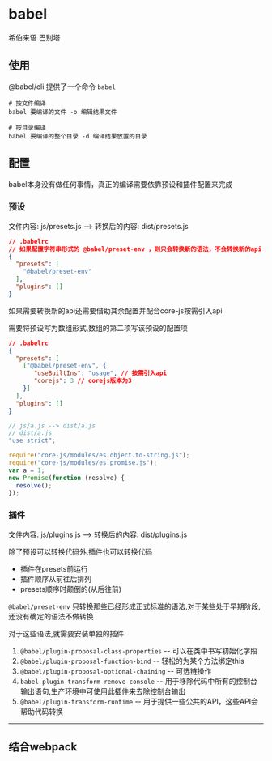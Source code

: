 # babel

希伯来语 巴别塔

## 使用

@babel/cli 提供了一个命令 `babel`

```shell
# 按文件编译
babel 要编译的文件 -o 编辑结果文件

# 按目录编译
babel 要编译的整个目录 -d 编译结果放置的目录
```

## 配置

babel本身没有做任何事情，真正的编译需要依靠预设和插件配置来完成

### 预设

文件内容: js/presets.js --> 转换后的内容: dist/presets.js

```json
// .babelrc
// 如果配置字符串形式的 @babel/preset-env ，则只会转换新的语法，不会转换新的api
{
  "presets": [
    "@babel/preset-env"
  ],
  "plugins": []
}
```

如果需要转换新的api还需要借助其余配置并配合core-js按需引入api

需要将预设写为数组形式,数组的第二项写该预设的配置项
```json
// .babelrc
{
  "presets": [
    ["@babel/preset-env", {
       "useBuiltIns": "usage", // 按需引入api
       "corejs": 3 // corejs版本为3
    }]
  ],
  "plugins": []
}
```

```js
// js/a.js --> dist/a.js
// dist/a.js
"use strict";

require("core-js/modules/es.object.to-string.js");
require("core-js/modules/es.promise.js");
var a = 1;
new Promise(function (resolve) {
  resolve();
});
```

### 插件

文件内容: js/plugins.js --> 转换后的内容: dist/plugins.js

除了预设可以转换代码外,插件也可以转换代码

- 插件在presets前运行
- 插件顺序从前往后排列
- presets顺序时颠倒的(从后往前)

`@babel/preset-env` 只转换那些已经形成正式标准的语法,对于某些处于早期阶段,还没有确定的语法不做转换

对于这些语法,就需要安装单独的插件

1. `@babel/plugin-proposal-class-properties` -- 可以在类中书写初始化字段
2. `@babel/plugin-proposal-function-bind` -- 轻松的为某个方法绑定this
3. `@babel/plugin-proposal-optional-chaining` -- 可选链操作
4. `babel-plugin-transform-remove-console` -- 用于移除代码中所有的控制台输出语句,生产环境中可使用此插件来去除控制台输出
5. `@babel/plugin-transform-runtime` -- 用于提供一些公共的API，这些API会帮助代码转换

--- 

## 结合webpack


